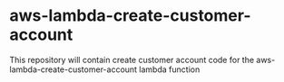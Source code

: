 # aws-lambda-create-customer-account
This repository will contain create customer account code for the aws-lambda-create-customer-account lambda function
